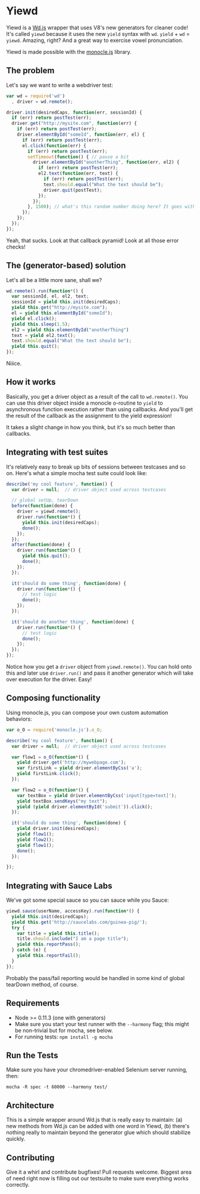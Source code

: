 Yiewd
=====

Yiewd is a [Wd.js](https://github.com/admc/wd) wrapper that uses V8's new
generators for cleaner code! It's called `yiewd` because it uses the new
`yield` syntax with `wd`. `yield` + `wd` = `yiewd`. Amazing, right? And a great
way to exercise vowel pronunciation.

Yiewd is made possible with the [monocle.js](https://github.com/jlipps/monocle-js) library.

The problem
-----------
Let's say we want to write a webdriver test:

```js
var wd = require('wd')
  , driver = wd.remote();

driver.init(desiredCaps, function(err, sessionId) {
  if (err) return postTest(err);
  driver.get("http://mysite.com", function(err) {
    if (err) return postTest(err);
    driver.elementById("someId", function(err, el) {
      if (err) return postTest(err);
      el.click(function(err) {
        if (err) return postTest(err);
        setTimeout(function() { // pause a bit
          driver.elementById("anotherThing", function(err, el2) {
            if (err) return postTest(err);
            el2.text(function(err, text) {
              if (err) return postTest(err);
              text.should.equal("What the text should be");
              driver.quit(postTest);
            });
          });
        }, 1500); // what's this random number doing here? It goes with the pause!
      });
    });
  });
});
```

Yeah, that sucks. Look at that callback pyramid! Look at all those error checks!

The (generator-based) solution
------------
Let's all be a little more sane, shall we?

```js
wd.remote().run(function*() {
  var sessionId, el, el2, text;
  sessionId = yield this.init(desiredCaps);
  yield this.get("http://mysite.com");
  el = yield this.elementById("someId");
  yield el.click();
  yield this.sleep(1.5);
  el2 = yield this.elementById("anotherThing")
  text = yield el2.text();
  text.should.equal("What the text should be");
  yield this.quit();
});
```

Niiice.


How it works
------------
Basically, you get a driver object as a result of the call to `wd.remote()`. You can use this driver object inside a monocle o-routine to `yield` to asynchronous function execution rather than using callbacks. And you'll get the result of the callback as the assignment to the yield expression!

It takes a slight change in how you think, but it's so much better than
callbacks.

Integrating with test suites
----------------------------
It's relatively easy to break up bits of sessions between testcases and so on.
Here's what a simple mocha test suite could look like:

```js
describe('my cool feature', function() {
  var driver = null;  // driver object used across testcases

  // global setUp, tearDown
  before(function(done) {
    driver = yiewd.remote();
    driver.run(function*() {
      yield this.init(desiredCaps);
      done();
    });
  });
  after(function(done) {
    driver.run(function*() {
      yield this.quit();
      done();
    });
  });

  it('should do some thing', function(done) {
    driver.run(function*() {
      // test logic
      done();
    });
  });

  it('should do another thing', function(done) {
    driver.run(function*() {
      // test logic
      done();
    });
  });
});
```

Notice how you get a `driver` object from `yiewd.remote()`. You can hold onto
this and later use `driver.run()` and pass it another generator which will take
over execution for the driver. Easy!

Composing functionality
-----------------------
Using monocle.js, you can compose your own custom automation behaviors:

```js
var o_O = require('monocle.js').o_O;

describe('my cool feature', function() {
  var driver = null;  // driver object used across testcases

  var flow1 = o_O(function*() {
    yield driver.get('http://mywebpage.com');
    var firstLink = yield driver.elementByCss('a');
    yield firstLink.click();
  });

  var flow2 = o_O(function*() {
    var textBox = yield driver.elementByCss('input[type=text]');
    yield textBox.sendKeys("my text");
    yield (yield driver.elementById('submit')).click();
  });

  it('should do some thing', function(done) {
    yield driver.init(desiredCaps);
    yield flow1();
    yield flow2();
    yield flow1();
    done();
  });

});
```

Integrating with Sauce Labs
---------------------------
We've got some special sauce so you can sauce while you Sauce:

```js
yiewd.sauce(userName, accessKey).run(function*() {
  yield this.init(desiredCaps);
  yield this.get('http://saucelabs.com/guinea-pig/');
  try {
    var title = yield this.title();
    title.should.include("I am a page title");
    yield this.reportPass();
  } catch (e) {
    yield this.reportFail();
  }
});
```

Probably the pass/fail reporting would be handled in some kind of global
tearDown method, of course.

Requirements
------------
* Node &gt;= 0.11.3 (one with generators)
* Make sure you start your test runner with the `--harmony` flag; this might
  be non-trivial but for mocha, see below.
* For running tests: `npm install -g mocha`

Run the Tests
-----
Make sure you have your chromedriver-enabled Selenium server running, then:

```
mocha -R spec -t 60000 --harmony test/
```

Architecture
------------
This is a simple wrapper around Wd.js that is really easy to maintain: (a) new
methods from Wd.js can be added with one word in Yiewd, (b) there's nothing
really to maintain beyond the generator glue which should stabilize quickly.

Contributing
------------
Give it a whirl and contribute bugfixes! Pull requests welcome. Biggest area of
need right now is filling out our testsuite to make sure everything works
correctly.
